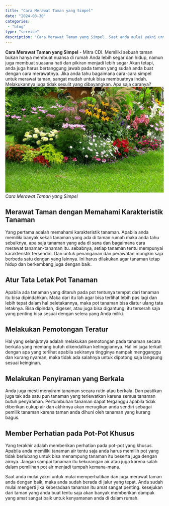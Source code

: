 ```yaml
---
title: "Cara Merawat Taman yang Simpel"
date: "2024-08-30"
categories:
 - "blog"
type: "service"
description: "Cara Merawat Taman yang Simpel. Saat anda mulai yakni untuk mulai memperhatikan dan juga merawat taman anda dengan baik, maka anda sudah berada di jalur yang..."
---
```


**Cara Merawat Taman yang Simpel** - Mitra CDI. Memiliki sebuah taman bukan hanya membuat nuansa di rumah Anda lebih segar dan hidup, namun juga membuat suasana hati dan pikiran menjadi lebih segar Akan tetapi, anda juga harus bertanggung jawab pada taman yang sudah anda buat dengan cara merawatnya. Jika anda tahu bagaimana cara-cara simpel untuk merawat taman, sangat mudah untuk bisa membuatnya indah. Melakukannya juga tidak sesulit yang dibayangkan. Apa saja caranya?
![Cara Merawat Taman yang Simpel](/images/blog/merawat-taman-indah.jpg)
*Cara Merawat Taman yang Simpel*

 ## Merawat Taman dengan Memahami Karakteristik Tanaman

Yang pertama adalah memahami karakteristik tanaman. Apabila anda memiliki banyak sekali tanaman yang ada di taman rumah maka anda tahu sebaiknya, apa saja tanaman yang ada di sana dan bagaimana cara merawat tanaman-tanaman itu. sebabnya, setiap tanaman tentu mempunyai karakteristik tersendiri. Dan untuk penanganan dan perawatan mungkin saja berbeda satu dengan yang lainnya. Ini harus dilakukan agar tanaman tetap hidup dan berkembang juga dengan baik.

 ## Atur Tata Letak Pot Tanaman

Apabila ada tanaman yang ditaruh pada pot tentunya tempat dari tanaman itu bisa dipindahkan. Maka dari itu lah agar bisa terlihat lebih pas lagi dan lebih tepat dalam hal peletakannya, maka pot tanaman bisa diatur ulang tata letaknya. Bisa dipindah, digeser, atau juga bisa digantung, itu terserah saja yang penting bisa sesuai dengan selera yang Anda miliki.

 ## Melakukan Pemotongan Teratur

Hal yang selanjutnya adalah melakukan pemotongan pada tanaman secara berkala yang memang butuh dikendalikan ketinggiannya. Hal ini juga terkait dengan apa yang terlihat apabila sekiranya tingginya nampak mengganggu dan kurang nyaman, maka tidak ada salahnya untuk dipotong saja langsung sesuai keinginan.

 ## Melakukan Penyiraman yang Berkala

Anda juga mesti menyiram tanaman secara rutin atau berkala. Dan pastikan juga tak ada satu pun tanaman yang terlewatkan karena semua tanaman butuh penyiraman. Pertumbuhan tanaman dapat terganggu apabila tidak diberikan cukup air dan akhirnya akan merugikan anda sendiri sebagai pemilik tanaman karena taman anda dihuni oleh tanaman yang kurang bagus.

 ## Member Perhatian pada Pot-Pot Khusus

Yang terakhir adalah memberikan perhatian pada pot-pot yang khusus. Apabila anda memiliki tanaman air tentu saja anda harus memilih pot yang tidak berlubang untuk bisa menampung tanaman itu beserta juga dengan airnya. Jangan sampai tanaman itu kekurangan air atau juga karena salah dalam pemilihan pot air menjadi tumpah kemana-mana.

Saat anda mulai yakni untuk mulai memperhatikan dan juga merawat taman anda dengan baik, maka anda sudah berada di jalur yang tepat. Anda sudah mulai mengerti jika keberadaan tanaman itu amat sangat penting. kesejukan dari taman yang anda buat tentu saja akan banyak memberikan dampak yang amat sangat baik untuk kenyamanan anda di dalam rumah.


